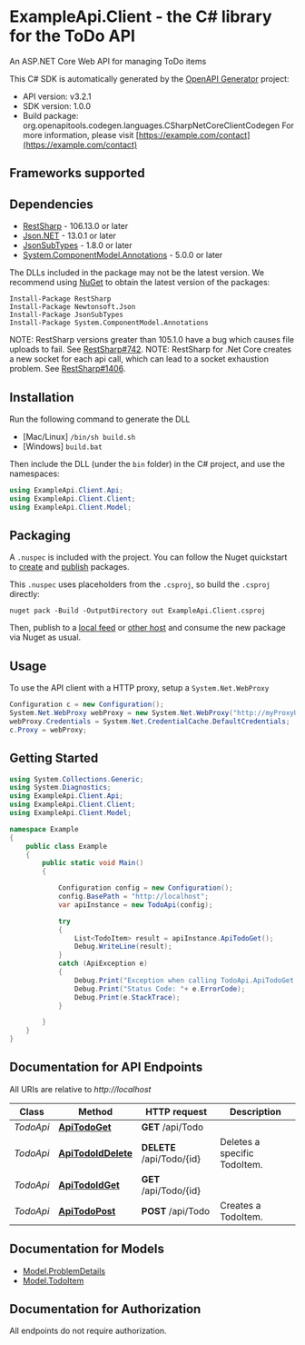 # ExampleApi.Client - the C# library for the ToDo API

An ASP.NET Core Web API for managing ToDo items

This C# SDK is automatically generated by the [OpenAPI Generator](https://openapi-generator.tech) project:

- API version: v3.2.1
- SDK version: 1.0.0
- Build package: org.openapitools.codegen.languages.CSharpNetCoreClientCodegen
    For more information, please visit [https://example.com/contact](https://example.com/contact)

<a name="frameworks-supported"></a>
## Frameworks supported

<a name="dependencies"></a>
## Dependencies

- [RestSharp](https://www.nuget.org/packages/RestSharp) - 106.13.0 or later
- [Json.NET](https://www.nuget.org/packages/Newtonsoft.Json/) - 13.0.1 or later
- [JsonSubTypes](https://www.nuget.org/packages/JsonSubTypes/) - 1.8.0 or later
- [System.ComponentModel.Annotations](https://www.nuget.org/packages/System.ComponentModel.Annotations) - 5.0.0 or later

The DLLs included in the package may not be the latest version. We recommend using [NuGet](https://docs.nuget.org/consume/installing-nuget) to obtain the latest version of the packages:
```
Install-Package RestSharp
Install-Package Newtonsoft.Json
Install-Package JsonSubTypes
Install-Package System.ComponentModel.Annotations
```

NOTE: RestSharp versions greater than 105.1.0 have a bug which causes file uploads to fail. See [RestSharp#742](https://github.com/restsharp/RestSharp/issues/742).
NOTE: RestSharp for .Net Core creates a new socket for each api call, which can lead to a socket exhaustion problem. See [RestSharp#1406](https://github.com/restsharp/RestSharp/issues/1406).

<a name="installation"></a>
## Installation
Run the following command to generate the DLL
- [Mac/Linux] `/bin/sh build.sh`
- [Windows] `build.bat`

Then include the DLL (under the `bin` folder) in the C# project, and use the namespaces:
```csharp
using ExampleApi.Client.Api;
using ExampleApi.Client.Client;
using ExampleApi.Client.Model;
```
<a name="packaging"></a>
## Packaging

A `.nuspec` is included with the project. You can follow the Nuget quickstart to [create](https://docs.microsoft.com/en-us/nuget/quickstart/create-and-publish-a-package#create-the-package) and [publish](https://docs.microsoft.com/en-us/nuget/quickstart/create-and-publish-a-package#publish-the-package) packages.

This `.nuspec` uses placeholders from the `.csproj`, so build the `.csproj` directly:

```
nuget pack -Build -OutputDirectory out ExampleApi.Client.csproj
```

Then, publish to a [local feed](https://docs.microsoft.com/en-us/nuget/hosting-packages/local-feeds) or [other host](https://docs.microsoft.com/en-us/nuget/hosting-packages/overview) and consume the new package via Nuget as usual.

<a name="usage"></a>
## Usage

To use the API client with a HTTP proxy, setup a `System.Net.WebProxy`
```csharp
Configuration c = new Configuration();
System.Net.WebProxy webProxy = new System.Net.WebProxy("http://myProxyUrl:80/");
webProxy.Credentials = System.Net.CredentialCache.DefaultCredentials;
c.Proxy = webProxy;
```

<a name="getting-started"></a>
## Getting Started

```csharp
using System.Collections.Generic;
using System.Diagnostics;
using ExampleApi.Client.Api;
using ExampleApi.Client.Client;
using ExampleApi.Client.Model;

namespace Example
{
    public class Example
    {
        public static void Main()
        {

            Configuration config = new Configuration();
            config.BasePath = "http://localhost";
            var apiInstance = new TodoApi(config);

            try
            {
                List<TodoItem> result = apiInstance.ApiTodoGet();
                Debug.WriteLine(result);
            }
            catch (ApiException e)
            {
                Debug.Print("Exception when calling TodoApi.ApiTodoGet: " + e.Message );
                Debug.Print("Status Code: "+ e.ErrorCode);
                Debug.Print(e.StackTrace);
            }

        }
    }
}
```

<a name="documentation-for-api-endpoints"></a>
## Documentation for API Endpoints

All URIs are relative to *http://localhost*

Class | Method | HTTP request | Description
------------ | ------------- | ------------- | -------------
*TodoApi* | [**ApiTodoGet**](docs/TodoApi.md#apitodoget) | **GET** /api/Todo | 
*TodoApi* | [**ApiTodoIdDelete**](docs/TodoApi.md#apitodoiddelete) | **DELETE** /api/Todo/{id} | Deletes a specific TodoItem.
*TodoApi* | [**ApiTodoIdGet**](docs/TodoApi.md#apitodoidget) | **GET** /api/Todo/{id} | 
*TodoApi* | [**ApiTodoPost**](docs/TodoApi.md#apitodopost) | **POST** /api/Todo | Creates a TodoItem.


<a name="documentation-for-models"></a>
## Documentation for Models

 - [Model.ProblemDetails](docs/ProblemDetails.md)
 - [Model.TodoItem](docs/TodoItem.md)


<a name="documentation-for-authorization"></a>
## Documentation for Authorization

All endpoints do not require authorization.
